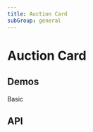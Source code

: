 ```yaml
---
title: Auction Card
subGroup: general
---
```


# Auction Card

## Demos

Basic
<Demo src="./demos/basic.tsx" />

## API

<TsInfo src="@bouncefinance/ui/index.d.ts" name="IAuctionCardProps" />
